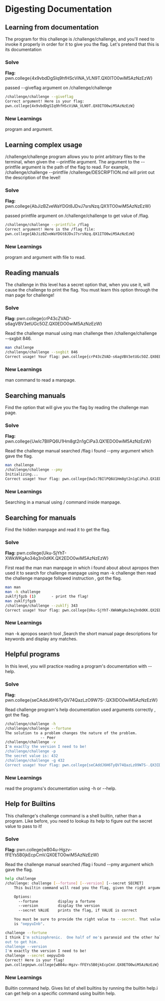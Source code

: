 # Digesting Documentation

## Learning from documentation

The program for this challenge is /challenge/challenge, and you'll need to invoke it properly in order for it to give you the flag.
Let's pretend that this is its documentation

### Solve
**Flag:** pwn.college{4x9vbdDgSIq9hfHScViNA_VLN9T.QX0ITO0wiM5AzNzEzW}

passed --giveflag argument on /challenge/challenge  

```bash
/challenge/challenge --giveflag
Correct argument! Here is your flag:
pwn.college{4x9vbdDgSIq9hfHScViNA_VLN9T.QX0ITO0wiM5AzNzEzW}
```

### New Learnings
program and argument.


## Learning complex usage

/challenge/challenge program allows you to print arbitrary files to the terminal,
when given the --printfile argument. The argument to the --printfile argument is the path of the flag to read. For example,
/challenge/challenge --printfile /challenge/DESCRIPTION.md will print out the description of the level!

### Solve
**Flag:** pwn.college{AbJizBZveWaYDGt8JDvJ7srsNzq.QX1ITO0wiM5AzNzEzW}

passed printfile argument on /challenge/challenge to get value of /flag. 

```bash
/challenge/challenge --printfile /flag
Correct argument! Here is the /flag file:
pwn.college{AbJizBZveWaYDGt8JDvJ7srsNzq.QX1ITO0wiM5AzNzEzW}
```

### New Learnings
program and argument with file to read.


## Reading manuals

The challenge in this level has a secret option that, when you use it, will cause the challenge to print the flag. You must learn this option through the man page for challenge!

### Solve
**Flag:** pwn.college{crP43cZVAD-s6agVBV3etUGc5OZ.QX0EDO0wiM5AzNzEzW}

Read the challenge manual using man challenge then /challenge/challenge --sxgbit 846.

```bash
man challenge
/challenge/challenge --sxgbit 846
Correct usage! Your flag: pwn.college{crP43cZVAD-s6agVBV3etUGc5OZ.QX0EDO0wiM5AzNzEzW}
```

### New Learnings
man command to read a manpage.


## Searching manuals

Find the option that will give you the flag by reading the challenge man page.

### Solve
**Flag:** pwn.college{UwIc7BIlPQ6U1Hm8gt2n1gCiPa3.QX1EDO0wiM5AzNzEzW}

Read the challenge manual searched /flag i found --pmy argument which gave the flag.

```bash
man challenge
/challenge/challenge --pmy
Initializing...
Correct usage! Your flag: pwn.college{UwIc7BIlPQ6U1Hm8gt2n1gCiPa3.QX1EDO0wiM5AzNzEzW}
```

### New Learnings
Searching in a manual using / command inside manpage.


## Searching for manuals

Find the hidden manpage and read it to get the flag.

### Solve
**Flag:** pwn.college{Uku-SjYhT-XWkWKgAo34q3n0dKK.QX2EDO0wiM5AzNzEzW}

First read the man man manpage in which i found about about apropos then used it to search for challenge manpage using man -k challenge then read the challenge manpage followed instruction , got the flag.

```bash
man man
man -k challenge
zuklfjfgzb (1)       - print the flag!
man zuklfjfgzb
/challenge/challenge --zuklfj 343
Correct usage! Your flag: pwn.college{Uku-SjYhT-XWkWKgAo34q3n0dKK.QX2EDO0wiM5AzNzEzW}
```

### New Learnings
man -k apropos search tool ,Search the short manual page descriptions for keywords and display any matches.


## Helpful programs

In this level, you will practice reading a program's documentation with --help. 

### Solve
**Flag:** pwn.college{seCAddJ6H6TyQV74QazLzO9W7S-.QX3IDO0wiM5AzNzEzW}

Read challenge program's help documentation used arguments correctly , got the flag.

```bash
/challenge/challenge -h
/challenge/challenge --fortune
The solution to a problem changes the nature of the problem.
                -- Peer
/challenge/challenge -v
I'm exactly the version I need to be!
/challenge/challenge -p
The secret value is: 432
/challenge/challenge -g 432
Correct usage! Your flag: pwn.college{seCAddJ6H6TyQV74QazLzO9W7S-.QX3IDO0wiM5AzNzEzW}
```

### New Learnings
read the programs's documentation using -h or --help.


## Help for Builtins

This challenge's challenge command is a shell builtin, rather than a program. Like before, you need to lookup its help to figure out the secret value to pass to it!

### Solve
**Flag:** pwn.college{wB04u-Hgzv-fFEYs5B0jkEcpCmV.QX0ETO0wiM5AzNzEzW}

Read the challenge manual searched /flag i found --pmy argument which gave the flag.

```bash
help challenge
/challenge: challenge [--fortune] [--version] [--secret SECRET]
    This builtin command will read you the flag, given the right arguments!

    Options:
      --fortune         display a fortune
      --version         display the version
      --secret VALUE    prints the flag, if VALUE is correct

    You must be sure to provide the right value to --secret. That value
    is "oepyuInb".

challenge --fortune
I think I'm schizophrenic.  One half of me's paranoid and the other half's
out to get him.
challenge --version
I'm exactly the version I need to be!
challenge --secret oepyuInb
Correct! Here is your flag!
pwn.collegepwn.college{wB04u-Hgzv-fFEYs5B0jkEcpCmV.QX0ETO0wiM5AzNzEzW}
```

### New Learnings
Builtin command help. Gives list of shell builtins by running the builtin help.i can get help on a specific command using builtin help.














